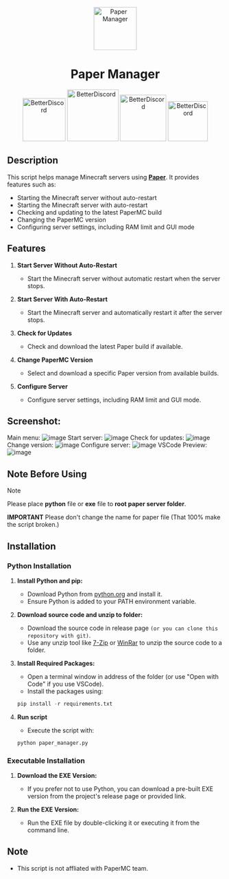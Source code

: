 <div align="center">
  <img src="https://i.imgur.com/v27gUcx.png" alt="Paper Manager" width="100">
  <h1>Paper Manager</h1>
  <img src="https://ziadoua.github.io/m3-Markdown-Badges/badges/Python/python1.svg" alt="BetterDiscord" width="100">
  <img src="https://ziadoua.github.io/m3-Markdown-Badges/badges/Windows/windows1.svg" alt="BetterDiscord" width="120">
  <img src="https://ziadoua.github.io/m3-Markdown-Badges/badges/macOS/macos1.svg" alt="BetterDiscord" width="108">
  <img src="https://ziadoua.github.io/m3-Markdown-Badges/badges/Linux/linux2.svg" alt="BetterDiscord" width="93">
</div>

## Description

This script helps manage Minecraft servers using **[Paper](https://github.com/PaperMC/Paper)**. It provides features such as:
- Starting the Minecraft server without auto-restart
- Starting the Minecraft server with auto-restart
- Checking and updating to the latest PaperMC build
- Changing the PaperMC version
- Configuring server settings, including RAM limit and GUI mode

## Features

1. **Start Server Without Auto-Restart**
   - Start the Minecraft server without automatic restart when the server stops.

2. **Start Server With Auto-Restart**
   - Start the Minecraft server and automatically restart it after the server stops.

3. **Check for Updates**
   - Check and download the latest Paper build if available.

4. **Change PaperMC Version**
   - Select and download a specific Paper version from available builds.

5. **Configure Server**
   - Configure server settings, including RAM limit and GUI mode.

## Screenshot:
Main menu:
![image](https://i.imgur.com/HOPBWQz.png)
Start server:
![image](https://i.imgur.com/MMrtYbr.png)
Check for updates:
![image](https://i.imgur.com/lwGk71L.png)
Change version:
![image](https://i.imgur.com/b7ynEm3.png)
Configure server:
![image](https://i.imgur.com/xblw95w.png)
VSCode Preview:
![image](https://github.com/user-attachments/assets/5ce71df7-1c2b-432c-8bd4-bcc0f18c893e)

## Note Before Using
> [!NOTE]
>
> Please place **python** file or **exe** file to __root paper server folder__.
>
> **IMPORTANT**
> Please don't change the name for paper file (That 100% make the script broken.)


## Installation

### Python Installation

1. **Install Python and pip:**
   - Download Python from [python.org](https://www.python.org/downloads/) and install it.
   - Ensure Python is added to your PATH environment variable.

2. **Download source code and unzip to folder:**
   - Download the source code in release page `(or you can clone this repository with git)`.
   - Use any unzip tool like [7-Zip](https://www.7-zip.org/) or [WinRar](https://www.win-rar.com/) to unzip the source code to a folder. 

3. **Install Required Packages:**
   - Open a terminal window in address of the folder (or use "Open with Code" if you use VSCode).
   - Install the packages using:
   ```py
   pip install -r requirements.txt
   ```

4. **Run script**
   - Execute the script with:
   ```py
   python paper_manager.py
   ```

### Executable Installation
1. **Download the EXE Version:**

   - If you prefer not to use Python, you can download a pre-built EXE version from the project's release page or provided link.
2. **Run the EXE Version:**

   - Run the EXE file by double-clicking it or executing it from the command line.

## Note 
- This script is not affliated with PaperMC team.